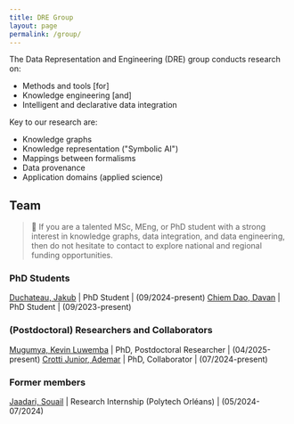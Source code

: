 ```yaml
---
title: DRE Group
layout: page
permalink: /group/
---
```


The Data Representation and Engineering (DRE) group conducts research on: 
- Methods and tools [for] 
- Knowledge engineering [and]
- Intelligent and declarative data integration 

Key to our research are:
- Knowledge graphs
- Knowledge representation ("Symbolic AI")
- Mappings between formalisms
- Data provenance
- Application domains (applied science)

## Team

> 📣 If you are a talented MSc, MEng, or PhD student with a strong interest in knowledge graphs, data integration, and data engineering, then do not hesitate to contact to explore national and regional funding opportunities.

### PhD Students

[Duchateau, Jakub](https://www.uliege.be/cms/c_9054334/fr/repertoire?uid=u190657) | PhD Student | (09/2024-present)
[Chiem Dao, Davan](https://www.fsa.uliege.be/cms/c_3141277/fr/fsa-repertoire?uid=u242835) | PhD Student | (09/2023-present)

### (Postdoctoral) Researchers and Collaborators

[Mugumya, Kevin Luwemba](https://www.uliege.be/cms/c_9054334/fr/repertoire?uid=u247126) | PhD, Postdoctoral Researcher | (04/2025-present)
[Crotti Junior, Ademar](https://www.uliege.be/cms/c_9054334/fr/repertoire?uid=u245867) | PhD, Collaborator | (07/2024-present)

### Former members

[Jaadari, Souail](https://www.linkedin.com/in/souail-jaadari-309774213) | Research Internship (Polytech Orléans) | (05/2024-07/2024)
